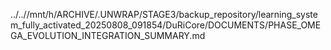 ../..//mnt/h/ARCHIVE/.UNWRAP/STAGE3/backup_repository/learning_system_fully_activated_20250808_091854/DuRiCore/DOCUMENTS/PHASE_OMEGA_EVOLUTION_INTEGRATION_SUMMARY.md